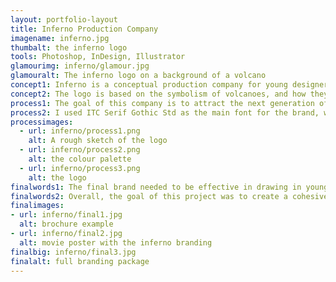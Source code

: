 ```yaml
---
layout: portfolio-layout
title: Inferno Production Company
imagename: inferno.jpg
thumbalt: the inferno logo
tools: Photoshop, InDesign, Illustrator
glamourimg: inferno/glamour.jpg
glamouralt: The inferno logo on a background of a volcano
concept1: Inferno is a conceptual production company for young designers and producers to create the movies and documentaries that they lack funding for. Inferno began in the idea of Dante's Inferno, and the concept of how one can progress to the 'heaven' of a final product. The difficulty of finding a studio, actors, production artists can be difficult and without a budget, almost impossible. The hard work, the time and effort put into these films is a purgatory of sorts, in the sense that you can achieve the goal, but it will take time and hard work.
concept2: The logo is based on the symbolism of volcanoes, and how they bring about renewal and changer within the landscape, and encourage new growth in fertile and rich soil. Inferno is meant to nurture young creative people in their journey to creating the works that they are so passionate about.
process1: The goal of this company is to attract the next generation of film makers. I wanted to convey the decadence of colour and life that they would want to see in these new films, as well as the the playful and creative nature of young creators.
process2: I used ITC Serif Gothic Std as the main font for the brand, which creates a playful tone. Formata is the secondary copy font for any publications. The logo is an 'i', abstracted to a melting circle, a symbol of renewal and timelessness.
processimages:
  - url: inferno/process1.png
    alt: A rough sketch of the logo
  - url: inferno/process2.png
    alt: the colour palette
  - url: inferno/process3.png
    alt: the logo
finalwords1: The final brand needed to be effective in drawing in young creators, and keeping a company that financially supports them in business. I kept it to spot colours and a letter head that could work for any employee, as well as a card that could be easily changed for any name or number. I kept a playful logo sticker for the envelopes, something that could be given away at events, screenings, or become an iconic symbol for creators to carry with them.
finalwords2: Overall, the goal of this project was to create a cohesive brand package. I had pieces from previous projects that needed to be reworked and refreshed, and once the initial sketches and research had been done, the brand took on a life of its own. It became far beyond what I initially expected, and with a firm critique it was pushed to a far better product.
finalimages:
- url: inferno/final1.jpg
  alt: brochure example
- url: inferno/final2.jpg
  alt: movie poster with the inferno branding
finalbig: inferno/final3.jpg
finalalt: full branding package
---
```


